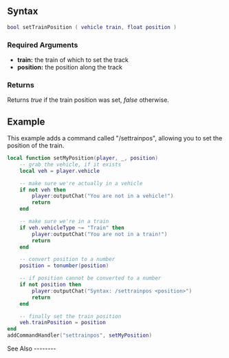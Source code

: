 Syntax
------

``` lua
bool setTrainPosition ( vehicle train, float position )
```

### Required Arguments

-   **train:** the train of which to set the track
-   **position:** the position along the track

### Returns

Returns *true* if the train position was set, *false* otherwise.

Example
-------

<section name="OOP Example 1" class="server" show="true">
This example adds a command called "/settrainpos", allowing you to set the position of the train.

``` lua
local function setMyPosition(player, _, position)
    -- grab the vehicle, if it exists
    local veh = player.vehicle

    -- make sure we're actually in a vehicle
    if not veh then
        player:outputChat("You are not in a vehicle!")
        return
    end

    -- make sure we're in a train
    if veh.vehicleType ~= "Train" then
        player:outputChat("You are not in a train!")
        return
    end

    -- convert position to a number
    position = tonumber(position)

    -- if position cannot be converted to a number
    if not position then
        player:outputChat("Syntax: /settrainpos <position>")
        return
    end

    -- finally set the train position
    veh.trainPosition = position
end
addCommandHandler("settrainpos", setMyPosition)
```

</section>
See Also
--------

